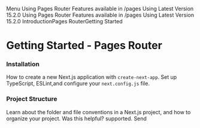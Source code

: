 Menu
Using Pages Router
Features available in /pages
Using Latest Version
15.2.0
Using Pages Router
Features available in /pages
Using Latest Version
15.2.0
IntroductionPages RouterGetting Started
# Getting Started - Pages Router
### Installation
How to create a new Next.js application with `create-next-app`. Set up TypeScript, ESLint,and configure your `next.config.js` file.
### Project Structure
Learn about the folder and file conventions in a Next.js project, and how to organize your project.
Was this helpful?
supported.
Send
